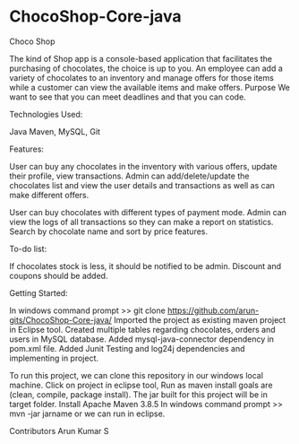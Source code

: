 # ChocoShop-Core-java

Choco Shop

The kind of Shop app is a console-based application that facilitates the purchasing of chocolates, the choice is up to you. 
An employee can add a variety of chocolates to an inventory and manage offers for those items while a customer can view the available items and make offers. 
Purpose We want to see that you can meet deadlines and that you can code.


Technologies Used:

Java
Maven,
MySQL,
Git

Features:

User can buy any chocolates in the inventory with various offers, update their profile, view transactions.
Admin can add/delete/update the chocolates list and view the user details and transactions as well as can make different offers.

User can buy chocolates with different types of payment mode.
Admin can view the logs of all transactions so they can make a report on statistics.
Search by chocolate name and sort by price features.


To-do list:

If chocolates stock is less, it should be notified to be admin.
Discount and coupons should be added.

Getting Started:

In windows command prompt >> git clone https://github.com/arun-gits/ChocoShop-Core-java/
Imported the project as existing maven project in Eclipse tool.
Created multiple tables regarding chocolates, orders and users in MySQL database.
Added mysql-java-connector dependency in pom.xml file.
Added Junit Testing and log24j dependencies and implementing in project.

To run this project, we can clone this repository in our windows local machine.
Click on project in eclipse tool, Run as maven install goals are (clean, compile, package install).
The jar built for this project will be in target folder.
Install Apache Maven 3.8.5
In windows command prompt >> mvn -jar jarname or we can run in eclipse.

Contributors
Arun Kumar S
